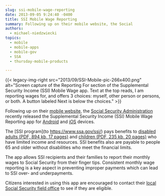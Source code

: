 ```yaml
---
slug: ssi-mobile-wage-reporting
date: 2013-09-05 9:24:40 -0400
title: SSI Mobile Wage Reporting
summary: Following up on their mobile website, the Social
authors:
  - michael-niedzwiecki
topics:
  - mobile
  - mobile-apps
  - mobile-gov
  - SSA
  - thursday-mobile-products

---
```


{{< legacy-img-right src="2013/09/SSI-Mobile-pic-266x400.png" alt="Screen capture of the Reporting For section of the Supplemental Security Income (SSI) Mobile Wage app. Text at the top reads, I am reporting wages for, and offers 3 choices: myself, other person or persons, or both. A button labeled Next is below the choices." >}}

Following up on their <a href="https://digital.gov/2013/05/30/social-securitys-mobile-website/">mobile website</a>, the [Social Security Administration](http://www.ssa.gov/) recently released the Supplemental Security Income (SSI) Mobile Wage Reporting app for <a href="https://play.google.com/store/apps/details?id=gov.ssa.mkwr&hl=en_US&gl=US">Android</a> and <a href="https://apps.apple.com/us/app/ssi-mobile-wage-reporting/id563535561">iOS</a> devices.

The [SSI program](to https://www.ssa.gov/ssi/) pays benefits to [disabled adults (PDF, 894 kb, 17 pages)](http://www.ssa.gov/pubs/EN-05-11000.pdf) and [children (PDF, 235 kb, 20 pages)](http://www.ssa.gov/pubs/EN-05-10026.pdf) who have limited income and resources. SSI benefits also are payable to people 65 and older without disabilities who meet the financial limits.

The app allows SSI recipients and their families to report their monthly wages to Social Security from their finger tips. Consistent monthly wage reporting is a key aspect in preventing improper payments which can lead to SSI over- and underpayments.

Citizens interested in using this app are encouraged to contact their [local Social Security field office](https://secure.ssa.gov/ICON/main.jsp) to see if they are eligible.
